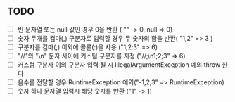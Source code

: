 ## TODO
- [ ] 빈 문자열 또는 null 값인 경우 0을 반환 ( "" -> 0, null => 0)
- [ ] 숫자 두개를 컵마(,) 구분자로 입력할 경우 두 숫자의 합을 반환( "1,2" => 3 )
- [ ] 구분자를 컴마(,) 이외에 콜론(:)을 사용 ("1,2:3" => 6)
- [ ] "//"와 "\n" 문자 사이에 커스텀 구분자를 지정 ("//;\n1;2;3" => 6)
- [ ] 커스텀 구분자 이외 구분자 입력 될 시 IllegalArgumentException 예외 throw 한다
- [ ] 음수를 전달할 경우 RuntimeException 예외("-1,2,3" => RuntimeException)
- [ ] 숫자 하나 문자열 입력시 해당 숫자를 반환 ("1" -> 1)   
